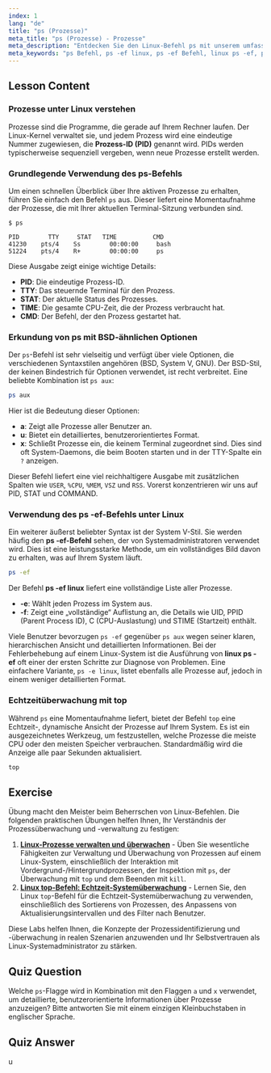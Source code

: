 ```yaml
---
index: 1
lang: "de"
title: "ps (Prozesse)"
meta_title: "ps (Prozesse) - Prozesse"
meta_description: "Entdecken Sie den Linux-Befehl ps mit unserem umfassenden Leitfaden. Erfahren Sie, wie Sie den Befehl ps -ef unter Linux und andere Optionen verwenden, um laufende Prozesse anzuzeigen, PIDs zu verstehen und Systemaufgaben zu verwalten. Ein perfekter Start für Ihre Linux-Reise."
meta_keywords: "ps Befehl, ps -ef linux, ps -ef Befehl, linux ps -ef, ps -e linux, Linux Prozesse, Prozess-ID, PID, top Befehl, Linux Reise"
---
```


## Lesson Content

### Prozesse unter Linux verstehen

Prozesse sind die Programme, die gerade auf Ihrem Rechner laufen. Der Linux-Kernel verwaltet sie, und jedem Prozess wird eine eindeutige Nummer zugewiesen, die **Prozess-ID (PID)** genannt wird. PIDs werden typischerweise sequenziell vergeben, wenn neue Prozesse erstellt werden.

### Grundlegende Verwendung des ps-Befehls

Um einen schnellen Überblick über Ihre aktiven Prozesse zu erhalten, führen Sie einfach den Befehl `ps` aus. Dieser liefert eine Momentaufnahme der Prozesse, die mit Ihrer aktuellen Terminal-Sitzung verbunden sind.

```plaintext
$ ps

PID        TTY     STAT   TIME          CMD
41230    pts/4    Ss        00:00:00     bash
51224    pts/4    R+        00:00:00     ps
```

Diese Ausgabe zeigt einige wichtige Details:

- **PID**: Die eindeutige Prozess-ID.
- **TTY**: Das steuernde Terminal für den Prozess.
- **STAT**: Der aktuelle Status des Prozesses.
- **TIME**: Die gesamte CPU-Zeit, die der Prozess verbraucht hat.
- **CMD**: Der Befehl, der den Prozess gestartet hat.

### Erkundung von ps mit BSD-ähnlichen Optionen

Der `ps`-Befehl ist sehr vielseitig und verfügt über viele Optionen, die verschiedenen Syntaxstilen angehören (BSD, System V, GNU). Der BSD-Stil, der keinen Bindestrich für Optionen verwendet, ist recht verbreitet. Eine beliebte Kombination ist `ps aux`:

```bash
ps aux
```

Hier ist die Bedeutung dieser Optionen:

- **a**: Zeigt alle Prozesse aller Benutzer an.
- **u**: Bietet ein detailliertes, benutzerorientiertes Format.
- **x**: Schließt Prozesse ein, die keinem Terminal zugeordnet sind. Dies sind oft System-Daemons, die beim Booten starten und in der TTY-Spalte ein `?` anzeigen.

Dieser Befehl liefert eine viel reichhaltigere Ausgabe mit zusätzlichen Spalten wie `USER`, `%CPU`, `%MEM`, `VSZ` und `RSS`. Vorerst konzentrieren wir uns auf PID, STAT und COMMAND.

### Verwendung des ps -ef-Befehls unter Linux

Ein weiterer äußerst beliebter Syntax ist der System V-Stil. Sie werden häufig den **ps -ef-Befehl** sehen, der von Systemadministratoren verwendet wird. Dies ist eine leistungsstarke Methode, um ein vollständiges Bild davon zu erhalten, was auf Ihrem System läuft.

```bash
ps -ef
```

Der Befehl **ps -ef linux** liefert eine vollständige Liste aller Prozesse.

- **-e**: Wählt jeden Prozess im System aus.
- **-f**: Zeigt eine „vollständige“ Auflistung an, die Details wie UID, PPID (Parent Process ID), C (CPU-Auslastung) und STIME (Startzeit) enthält.

Viele Benutzer bevorzugen `ps -ef` gegenüber `ps aux` wegen seiner klaren, hierarchischen Ansicht und detaillierten Informationen. Bei der Fehlerbehebung auf einem Linux-System ist die Ausführung von **linux ps -ef** oft einer der ersten Schritte zur Diagnose von Problemen. Eine einfachere Variante, `ps -e linux`, listet ebenfalls alle Prozesse auf, jedoch in einem weniger detaillierten Format.

### Echtzeitüberwachung mit top

Während `ps` eine Momentaufnahme liefert, bietet der Befehl `top` eine Echtzeit-, dynamische Ansicht der Prozesse auf Ihrem System. Es ist ein ausgezeichnetes Werkzeug, um festzustellen, welche Prozesse die meiste CPU oder den meisten Speicher verbrauchen. Standardmäßig wird die Anzeige alle paar Sekunden aktualisiert.

```bash
top
```

## Exercise

Übung macht den Meister beim Beherrschen von Linux-Befehlen. Die folgenden praktischen Übungen helfen Ihnen, Ihr Verständnis der Prozessüberwachung und -verwaltung zu festigen:

1. **[Linux-Prozesse verwalten und überwachen](https://labex.io/de/labs/comptia-manage-and-monitor-linux-processes-590864)** - Üben Sie wesentliche Fähigkeiten zur Verwaltung und Überwachung von Prozessen auf einem Linux-System, einschließlich der Interaktion mit Vordergrund-/Hintergrundprozessen, der Inspektion mit `ps`, der Überwachung mit `top` und dem Beenden mit `kill`.
2. **[Linux top-Befehl: Echtzeit-Systemüberwachung](https://labex.io/de/labs/linux-linux-top-command-real-time-system-monitoring-388500)** - Lernen Sie, den Linux `top`-Befehl für die Echtzeit-Systemüberwachung zu verwenden, einschließlich des Sortierens von Prozessen, des Anpassens von Aktualisierungsintervallen und des Filter nach Benutzer.

Diese Labs helfen Ihnen, die Konzepte der Prozessidentifizierung und -überwachung in realen Szenarien anzuwenden und Ihr Selbstvertrauen als Linux-Systemadministrator zu stärken.

## Quiz Question

Welche `ps`-Flagge wird in Kombination mit den Flaggen `a` und `x` verwendet, um detaillierte, benutzerorientierte Informationen über Prozesse anzuzeigen? Bitte antworten Sie mit einem einzigen Kleinbuchstaben in englischer Sprache.

## Quiz Answer

u
